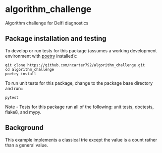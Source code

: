 # algorithm_challenge
Algorithm challenge for Delfi diagnostics 

## Package installation and testing

To develop or run tests for this package (assumes a working development environment with [poetry](https://python-poetry.org/)
installed)::

    git clone https://github.com/ncarter792/algorithm_challenge.git
    cd algorithm_challenge
    poetry install

To run unit tests for this package, change to the package base directory and run::

    pytest

Note - Tests for this package run all of the following: unit tests, doctests, flake8, and mypy. 

## Background 
This example implements a classical trie except the value is a count rather than a general value. 
